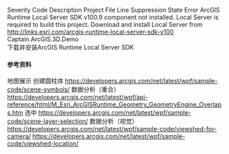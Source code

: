 ﻿Severity	Code	Description	Project	File	Line	Suppression State
Error		ArcGIS Runtime Local Server SDK v100.9 component not installed. Local Server is required to build this project. Download and install Local Server from http://links.esri.com/arcgis-runtime-local-server-sdk-v100	Captain.ArcGIS.3D.Demo			
下载并安装ArcGIS Runtime Local Server SDK

#### 参考资料
地图展示
创建圆柱体
https://developers.arcgis.com/net/latest/wpf/sample-code/scene-symbols/
数据分析（重合）
https://developers.arcgis.com/net/latest/wpf/api-reference/html/M_Esri_ArcGISRuntime_Geometry_GeometryEngine_Overlaps.htm
选中
https://developers.arcgis.com/net/latest/wpf/sample-code/scene-layer-selection/
数据分析（视觉）
https://developers.arcgis.com/net/latest/wpf/sample-code/viewshed-for-camera/
https://developers.arcgis.com/net/latest/wpf/sample-code/viewshed-location/
